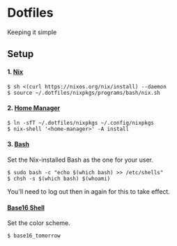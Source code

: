 # Dotfiles

Keeping it simple

## Setup

#### 1. [Nix](https://nixos.org/nix/)

```
$ sh <(curl https://nixos.org/nix/install) --daemon
$ source ~/.dotfiles/nixpkgs/programs/bash/nix.sh
```

#### 2. [Home Manager](https://github.com/rycee/home-manager)

```
$ ln -sfT ~/.dotfiles/nixpkgs ~/.config/nixpkgs
$ nix-shell '<home-manager>' -A install
```

#### 3. [Bash](https://www.gnu.org/software/bash/)

Set the Nix-installed Bash as the one for your user.

```
$ sudo bash -c "echo $(which bash) >> /etc/shells"
$ chsh -s $(which bash) $(whoami)
```

You'll need to log out then in again for this to take effect.

#### [Base16 Shell](https://github.com/chriskempson/base16-shell)

Set the color scheme.

```
$ base16_tomorrow
```
